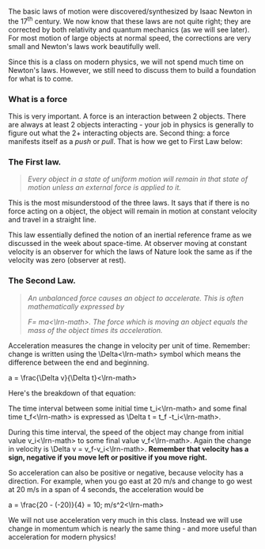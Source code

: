 The basic laws of motion were discovered/synthesized by Isaac Newton in the 17<sup>th</sup> century. We now know that these laws are not quite right; they are corrected by both relativity and quantum mechanics (as we will see later). For most motion of large objects at normal speed, the corrections are very small and Newton's laws work beautifully well. 

Since this is a class on modern physics, we will not spend much time on Newton's laws. However, we still need to discuss them to build a foundation for what is to come. 

### What is a force
This is very important. A force is an interaction between 2 objects. There are always at least 2 objects interacting - your job in physics is generally to figure out what the 2+ interacting objects are. Second thing: a force manifests itself as a _push_ or _pull_. That is how we get to First Law below:

### The First law.

> _Every object in a state of uniform motion will remain in that state of motion unless an external force is applied to it._

This is the most misunderstood of the three laws. It says that if there is no force acting on a object, the object will remain in motion at constant velocity and travel in a straight line.

This law essentially defined the notion of an inertial reference frame as we discussed in the week about space-time. At observer moving at constant velocity is an observer for which the laws of Nature look the same as if the velocity was zero (observer at rest). 

### The Second Law.

> _An unbalanced force causes an object to accelerate. This is often mathematically expressed by_
> 
> _<lrn-math>F= ma<\lrn-math>. The force which is moving an object equals the mass of the object times its acceleration._

Acceleration measures the change in velocity per unit of time. Remember: change is written using the <lrn-math>\Delta<\lrn-math> symbol which means the difference between the end and beginning.

<lrn-math>a = \frac{\Delta v}{\Delta t}<\lrn-math>

Here's the breakdown of that equation:

The time interval between some initial time <lrn-math>t_i<\lrn-math> and some final time <lrn-math>t_f<\lrn-math> is expressed as <lrn-math>\Delta t = t_f -t_i<\lrn-math>.

During this time interval, the speed of the object may change from initial value <lrn-math>v_i<\lrn-math> to some final value <lrn-math>v_f<\lrn-math>. Again the change in velocity is <lrn-math>\Delta v = v_f-v_i<\lrn-math>. **Remember that velocity has a sign, negative if you move left or positive if you move right.**



So acceleration can also be positive or negative, because velocity has a direction. For example, when you go east at 20 m/s and change to go west at 20 m/s in a span of 4 seconds, the acceleration would be

<lrn-math>a = \frac{20 - (-20)}{4} = 10\; m/s^2<\lrn-math>

We will not use acceleration very much in this class. Instead we will use change in momentum which is nearly the same thing - and more useful than acceleration for modern physics!
